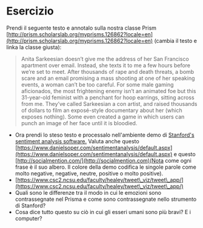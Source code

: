 # Esercizio

Prendi il seguente testo e annotalo sulla nostra classe Prism [http://prism.scholarslab.org/myprisms.126862?locale=en](http://prism.scholarslab.org/myprisms.126862?locale=en)  (cambia il testo e linka la classe giusta):

> Anita Sarkeesian doesn’t give me the address of her San Francisco apartment over email. Instead, she texts it to me a few hours before we’re set to meet. After thousands of rape and death threats, a bomb scare and an email promising a mass shooting at one of her speaking events, a woman can’t be too careful. For some male gaming aficionados, the most frightening enemy isn’t an animated foe but this 31-year-old feminist with a penchant for hoop earrings, sitting across from me. They’ve called Sarkeesian a con artist, and raised thousands of dollars to film an exposé-style documentary about her (which exposes nothing). Some even created a game in which users can punch an image of her face until it is bloodied.

* Ora prendi lo steso testo e processalo nell'ambiente demo di [Stanford's sentiment analysis software.](https://nlp.stanford.edu/sentiment/) Valuta anche questo [https://www.danielsoper.com/sentimentanalysis/default.aspx](https://www.danielsoper.com/sentimentanalysis/default.aspx) e questo [http://socialmention.com/](http://socialmention.com)(Nota come ogni frase è il suo albero. Il colore della demo codifica le singole parole come molto negative, negative, neutre, positive o molto positive).
* [https://www.csc2.ncsu.edu/faculty/healey/tweet\_viz/tweet\_app/](https://www.csc2.ncsu.edu/faculty/healey/tweet\_viz/tweet\_app/)
* Quali sono le differenze tra il modo in cui le emozioni sono contrassegnate nel Prisma e come sono contrassegnate nello strumento di Stanford?
* Cosa dice tutto questo su ciò in cui gli esseri umani sono più bravi? E i computer?
